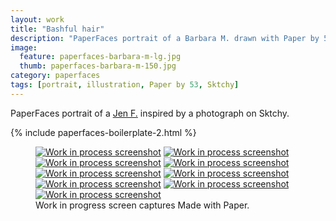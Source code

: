```yaml
---
layout: work
title: "Bashful hair"
description: "PaperFaces portrait of a Barbara M. drawn with Paper by 53 on an iPad."
image: 
  feature: paperfaces-barbara-m-lg.jpg
  thumb: paperfaces-barbara-m-150.jpg
category: paperfaces
tags: [portrait, illustration, Paper by 53, Sktchy]
---
```


PaperFaces portrait of a [Jen F.](http://sktchy.com/vJbCsc) inspired by a photograph on Sktchy.

{% include paperfaces-boilerplate-2.html %}

<figure class="third">
	<a href="{{ site.url }}/images/paperfaces-barbara-m-process-1-lg.jpg"><img src="{{ site.url }}/images/paperfaces-barbara-m-process-1-600.jpg" alt="Work in process screenshot"></a>
	<a href="{{ site.url }}/images/paperfaces-barbara-m-process-2-lg.jpg"><img src="{{ site.url }}/images/paperfaces-barbara-m-process-2-600.jpg" alt="Work in process screenshot"></a>
	<a href="{{ site.url }}/images/paperfaces-barbara-m-process-3-lg.jpg"><img src="{{ site.url }}/images/paperfaces-barbara-m-process-3-600.jpg" alt="Work in process screenshot"></a>
	<a href="{{ site.url }}/images/paperfaces-barbara-m-process-4-lg.jpg"><img src="{{ site.url }}/images/paperfaces-barbara-m-process-4-600.jpg" alt="Work in process screenshot"></a>
	<a href="{{ site.url }}/images/paperfaces-barbara-m-process-5-lg.jpg"><img src="{{ site.url }}/images/paperfaces-barbara-m-process-5-600.jpg" alt="Work in process screenshot"></a>
	<a href="{{ site.url }}/images/paperfaces-barbara-m-process-6-lg.jpg"><img src="{{ site.url }}/images/paperfaces-barbara-m-process-6-600.jpg" alt="Work in process screenshot"></a>
	<a href="{{ site.url }}/images/paperfaces-barbara-m-process-7-lg.jpg"><img src="{{ site.url }}/images/paperfaces-barbara-m-process-7-600.jpg" alt="Work in process screenshot"></a>
	<a href="{{ site.url }}/images/paperfaces-barbara-m-process-8-lg.jpg"><img src="{{ site.url }}/images/paperfaces-barbara-m-process-8-600.jpg" alt="Work in process screenshot"></a>
	<a href="{{ site.url }}/images/paperfaces-barbara-m-process-9-lg.jpg"><img src="{{ site.url }}/images/paperfaces-barbara-m-process-9-600.jpg" alt="Work in process screenshot"></a>
	<figcaption>Work in progress screen captures Made with Paper.</figcaption>
</figure>
